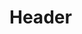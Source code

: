 <!-- TITLE: Dressed To Impress -->
<!-- SUBTITLE: Looking good is important to make the best deals, and you like good deals.  This ability increases your charisma. -->

# Header